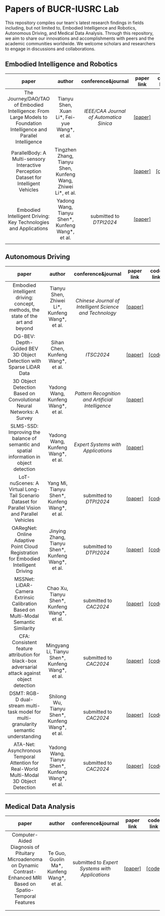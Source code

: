 # Papers of BUCR-IUSRC Lab

This repository compiles our team's latest research findings in fields including, but not limited to, Embodied Intelligence and Robotics, Autonomous Driving, and Medical Data Analysis. Through this repository, we aim to share our innovations and accomplishments with peers and the academic communities worldwide. We welcome scholars and researchers to engage in discussions and collaborations.



## Embodied Intelligence and Robotics

|                            paper                             |                            author                            |           conference&journal            |                          paper link                          |                          code link                           |
| :----------------------------------------------------------: | :----------------------------------------------------------: | :-------------------------------------: | :----------------------------------------------------------: | :----------------------------------------------------------: |
| The Journey/DAO/TAO of Embodied Intelligence: From Large Models to Foundation Intelligence and Parallel Intelligence |        Tianyu Shen, Xuan Li\*, Fei-yue Wang\*, et al.        | *IEEE/CAA Journal of Automatica Sinica* | [[paper]](https://ieeexplore.ieee.org/abstract/document/10539310) |                                                              |
| ParallelBody: A Multi-sensory Interactive Perception Dataset for Intelligent Vehicles | Tingzhen Zhang, Tianyu Shen, Kunfeng Wang, Zhiwei Li\*, et al. |                                         |                         [[paper]](#)                         | [[code]](https://github.com/BUCT-IUSRC/Dataset__ParallelBody) |
| Embodied Intelligent Driving: Key Technologies and Applications |      Yadong Wang, Tianyu Shen\*, Kunfeng Wang\*, et al.      |         submitted to *DTPI2024*         |                         [[paper]]()                          |                                                              |
|                                                              |                                                              |                                         |                                                              |                                                              |



## Autonomous Driving

|                            paper                             |                        author                        |                   conference&journal                    |                          paper link                          |                          code link                           |
| :----------------------------------------------------------: | :--------------------------------------------------: | :-----------------------------------------------------: | :----------------------------------------------------------: | :----------------------------------------------------------: |
| Embodied intelligent driving: concept, methods, the state of the art and beyond |   Tianyu Shen, Zhiwei Li\*, Kunfeng Wang\*, et al.   | *Chinese Journal of Intelligent Science and Technology* | [[paper]](https://www.infocomm-journal.com/znkx/CN/10.11959/j.issn.2096-6652.202404) |                                                              |
| DG-BEV: Depth-Guided BEV 3D Object Detection with Sparse LiDAR Data |          Sihan Chen, Kunfeng Wang\*, et al.          |                       *ITSC2024*                        |                         [[paper]](#)                         |   [[code]](https://github.com/BUCT-IUSRC/Research__DGBEV)    |
| 3D Object Detection Based on Convolutional Neural Networks: A Survey |         Yadong Wang, Kunfeng Wang\*, et al.          |    *Pattern Recognition and Artificial Intelligence*    | [[paper]](https://kns.cnki.net/kcms2/article/abstract?v=5MjHqO3BiXWLpjmdTh0LjZBvdQUJtiwz__nItxdEK6Jwa2UJznHnFMzAp4Czw9VMPhOZMpAbk5HhtFVFOYpWQy2swVuwRS7uK9e1quv9yLVEe-e6C7o2raev_52xOoiCA0I7ObVyKlFJaJl_n8eX1XrjBg1aoYOafau7cDsgDO-bshvRFaPY4ki7aAkOPff37me2UdAZOpA=&uniplatform=NZKPT&language=CHS) |                                                              |
| SLMS-SSD: Improving the balance of semantic and spatial information in object detection |         Yadong Wang, Kunfeng Wang\*, et al.          |           *Expert Systems with Applications*            | [[paper]](https://www.sciencedirect.com/science/article/abs/pii/S0957417422009782) |                                                              |
| LoT-nuScenes: A Virtual Long-Tail Scenario Dataset for Parallel Vision and Parallel Vehicles |    Yang Mi, Tianyu Shen\*, Kunfeng Wang\*, et al.    |                 submitted to *DTPI2024*                 |                         [[paper]](#)                         | [[code]](https://github.com/BUCT-IUSRC/Dataset__LoT-nuScenes) |
| OARegNet: Online Adaptive Point Cloud Registration for Embodied Intelligent Driving | Jinying Zhang, Tianyu Shen\*, Kunfeng Wang\*, et al. |                 submitted to *DTPI2024*                 |                         [[paper]](#)                         |  [[code]](https://github.com/BUCT-IUSRC/Research__OARegNet)  |
| MSSNet: LiDAR-Camera Extrinsic Calibration Based on Multi-Modal Semantic Similarity |    Chao Xu, Tianyu Shen\*, Kunfeng Wang\*, et al.    |                 submitted to *CAC2024*                  |                         [[paper]](#)                         |   [[code]](https://github.com/BUCT-IUSRC/Research__MSSNet)   |
| CFA: Consistent feature attribution for black-box adversarial attack against object detection |  Mingyang Li, Tianyu Shen\*, Kunfeng Wang\*, et al.  |                 submitted to *CAC2024*                  |                         [[paper]](#)                         |    [[code]](https://github.com/BUCT-IUSRC/Research__CFA)     |
| DSMT: RGB-D dual-stream multi-task model for multi-granularity semantic understanding |  Shilong Wu, Tianyu Shen\*, Kunfeng Wang\*, et al.   |                 submitted to *CAC2024*                  |                         [[paper]](#)                         |    [[code]](https://github.com/BUCT-IUSRC/Research__DSMT)    |
| ATA-Net: Asynchronous Temporal Attention for Real-World Multi-Modal 3D Object Detection |  Yadong Wang, Tianyu Shen\*, Kunfeng Wang\*, et al.  |                 submitted to *CAC2024*                  |                         [[paper]](#)                         |  [[code]](https://github.com/BUCT-IUSRC/Research__ATA-Net)   |
|                                                              |                                                      |                                                         |                                                              |                                                              |



## Medical Data Analysis

|                            paper                             |                   author                    |               conference&journal                |  paper link  |                        code link                         |
| :----------------------------------------------------------: | :-----------------------------------------: | :---------------------------------------------: | :----------: | :------------------------------------------------------: |
| Computer-Aided Diagnosis of Pituitary Microadenoma on Dynamic Contrast-Enhanced MRI Based on Spatio-Temporal Features | Te Guo, Guolin Ma\*, Kunfeng Wang\*, et al. | submitted to *Expert Systems with Applications* | [[paper]](#) | [[code]](https://github.com/BUCT-IUSRC/Research__PM-CAD) |
|                                                              |                                             |                                                 |              |                                                          |
|                                                              |                                             |                                                 |              |                                                          |

